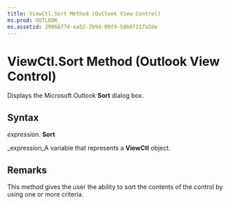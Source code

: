 ```yaml
---
title: ViewCtl.Sort Method (Outlook View Control)
ms.prod: OUTLOOK
ms.assetid: 2906877d-ea52-7b9d-09f9-58607217a2de
---
```



# ViewCtl.Sort Method (Outlook View Control)

Displays the Microsoft Outlook  **Sort** dialog box.


## Syntax

 _expression_. **Sort**

 _expression_A variable that represents a  **ViewCtl** object.


## Remarks

This method gives the user the ability to sort the contents of the control by using one or more criteria.


